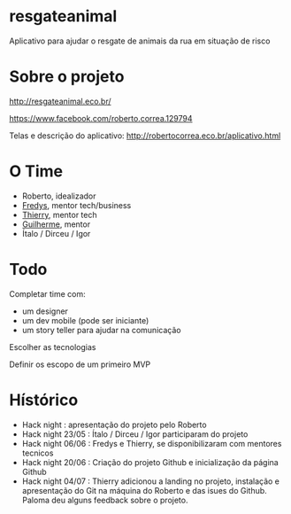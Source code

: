 # resgateanimal
Aplicativo para ajudar o resgate de animais da rua em situação de risco

# Sobre o projeto

http://resgateanimal.eco.br/

https://www.facebook.com/roberto.correa.129794

Telas e descrição do aplicativo: http://robertocorrea.eco.br/aplicativo.html

# O Time

- Roberto, idealizador
- [Fredys](https://github.com/FredySchaible), mentor tech/business 
- [Thierry](https://github.com/thithi32), mentor tech
- [Guilherme](https://github.com/biketrooper), mentor
- Ítalo / Dirceu / Igor

# Todo

Completar time com:
- um designer
- um dev mobile (pode ser iniciante)
- um story teller para ajudar na comunicação

Escolher as tecnologias

Definir os escopo de um primeiro MVP

# Hístórico

- Hack night : apresentação do projeto pelo Roberto
- Hack night 23/05 : Ítalo / Dirceu / Igor participaram do projeto
- Hack night 06/06 : Fredys e Thierry, se disponibilizaram com mentores tecnicos
- Hack night 20/06 : Criação do projeto Github e inicialização da página Github
- Hack night 04/07 : Thierry adicionou a landing no projeto, instalação e apresentação do Git na máquina do Roberto e das isues do Github. Paloma deu alguns feedback sobre o projeto.


